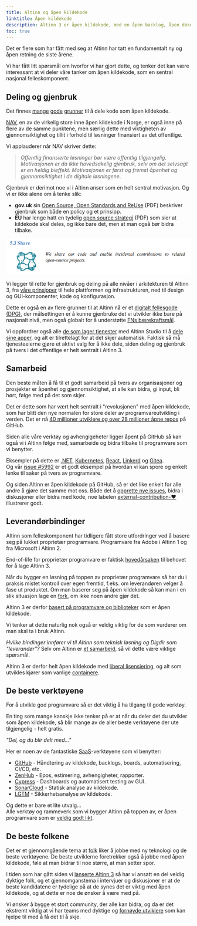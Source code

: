 ```yaml
---
title: Altinn og åpen kildekode
linktitle: Åpen kildekode
description: Altinn 3 er åpen kildekode, med en åpen backlog, åpen dokumentasjon og åpen dialog og diskusjoner.
toc: true
---
```


Det er flere som har fått med seg at Altinn har tatt en fundamentalt ny og åpen retning de siste årene.

Vi har fått litt spørsmål om hvorfor vi har gjort dette, og tenker det kan være interessant
at vi deler våre tanker om åpen kildekode, som en sentral nasjonal felleskomponent.

## Deling og gjenbruk

Det finnes [mange](https://opensource.com/life/15/12/why-open-source)
[gode](https://tom.preston-werner.com/2011/11/22/open-source-everything.html)
[grunner](https://opensource.google/docs/why/) til å dele kode som åpen kildekode.

[NAV](https://github.com/navikt/offentlig#retningslinjer-for-%C3%A5pen-kildekode-i-nav),
en av de virkelig store inne åpen kildekode i Norge, er også inne på flere av de samme punktene,
men særlig dette med viktigheten av gjennomsiktighet og tillit i forhold til løsninger finansiert av det offentlige.

Vi applauderer når NAV skriver dette:

> *Offentlig finansierte løsninger bør være offentlig tilgjengelig.  
> Motivasjonen er da ikke hovedsakelig gjenbruk, selv om det selvsagt er en heldig bieffekt.
> Motivasjonen er først og fremst åpenhet og gjennomsiktighet i de digitale løsningene.*

Gjenbruk er derimot noe vi i Altinn anser som en helt sentral motivasjon. Og vi er ikke alene om å tenke slik:

- **gov.uk** sin
[Open Source, Open Standards and Re­Use](https://assets.publishing.service.gov.uk/government/uploads/system/uploads/attachment_data/file/61962/open_source.pdf)
(PDF) beskriver gjenbruk som både en policy og et prinsipp.
- **EU** har lenge hatt en tydelig
[open source strategi](https://ec.europa.eu/info/sites/default/files/en_ec_open_source_strategy_2020-2023.pdf) (PDF)
som sier at kildekode skal deles, og ikke bare det, men at man også bør bidra tilbake.

![We share our code and enable incidental ciontributions to related open-source projects](eu-strategy.png "EU Governing Principle 5.3 - Share")

Vi legger til rette for gjenbruk og deling på alle nivåer i arkitekturen til Altinn 3, fra [våre prinsipper](/principles)
til hele plattformen og infrastrukturen, ned til design og GUI-komponenter, kode og konfigurasjon.

Dette er også en av flere grunner til at Altinn nå er et [digitalt fellesgode (DPG)](https://digitalpublicgoods.net/),
der målsettingen er å kunne gjenbruke det vi utvikler ikke bare på nasjonalt nivå, men også globalt for å understøtte
[FNs bærekraftsmål](https://www.fn.no/om-fn/fns-baerekraftsmaal).

Vi oppfordrer også alle [de som lager tjenester](https://www.altinn.no/om-altinn/om-altinn-samarbeidet/)
med Altinn Studio til å [dele sine apper](../../../app/launched-apps/), og alt er tilrettelagt for at det skjer automatisk.
Faktisk så må tjenesteeierne gjøre et aktivt valg for å ikke dele,
siden deling og gjenbruk på tvers i det offentlige er helt sentralt i Altinn 3.

## Samarbeid

Den beste måten å få til et godt samarbeid på tvers av organisasjoner og prosjekter er åpenhet og gjennomsiktighet,
at alle kan bidra, gi input, bli hørt, følge med på det som skjer.

Det er dette som har vært helt sentralt i "revolusjonen" med åpen kildekode,
som har blitt den nye normalen for store deler av programvareutvikling i verden.
Det er nå [40 millioner utviklere og over 28 millioner åpne repos](https://en.wikipedia.org/wiki/GitHub) på GitHub.

Siden alle våre verktøy og avhengigeheter ligger åpent på GitHub så kan også vi i Altinn følge med,
samarbeide og bidra tilbake til programvare som vi benytter.

Eksempler på dette er [.NET](https://dotnet.microsoft.com/platform/open-source),
[Kubernetes](https://github.com/kubernetes/kubernetes), [React](https://github.com/facebook/react),
[Linkerd](https://linkerd.io/) og [Gitea](https://github.com/go-gitea/gitea).  
Og vår [issue #5992](https://github.com/Altinn/altinn-studio/issues/5992) er et godt eksempel på hvordan vi kan spore
og enkelt lenke til saker på tvers av programvare.


Og siden Altinn er åpen kildekode på GitHub, så er det like enkelt for alle andre å gjøre det samme mot oss.
Både det å [opprette nye issues](https://github.com/Altinn/altinn-studio/issues/new/choose),
bidra i diskusjoner eller bidra med kode, noe labelen
[external-contribution-❤️](https://github.com/Altinn/altinn-studio/pulls?q=is%3Apr+label%3Aexternal-contribution-%E2%9D%A4%EF%B8%8F)
illustrerer godt.


## Leverandørbindinger

Altinn som felleskomponent har tidligere fått store utfordringer ved å basere seg på lukket proprietær programvare.
Programvare fra Adobe i Altinn 1 og fra Microsoft i Altinn 2.

End-of-life for proprietær programvare er faktisk
[hovedårsaken](https://www.digi.no/artikler/altinn-skal-aldri-mer-ga-ut-pa-dato-men-forst-ma-inntil-tusen-tjenester-skrives-om/508174)
til behovet for å lage Altinn 3.

Når du bygger en løsning på toppen av proprietær programvare så har du i praksis mistet kontroll over egen fremtid,
f.eks. om leverandøren velger å fase ut produktet.
Om man baserer seg på åpen kildekode så kan man i en slik situasjon
lage en [fork](https://docs.github.com/en/get-started/quickstart/fork-a-repo), om ikke noen andre gjør det.

Altinn 3 er derfor [basert på programvare og biblioteker](/technology/tools/) som er åpen kildekode.

Vi tenker at dette naturlig nok også er veldig viktig for de som vurderer om man skal ta i bruk Altinn.

*Hvilke bindinger innfører vi til Altinn som teknisk løsning og Digdir som "leverandør"?*
Selv om Altinn er [et samarbeid](https://www.altinn.no/om-altinn/om-altinn-samarbeidet/), så vil dette være viktige spørsmål.

Altinn 3 er derfor helt åpen kildekode med [liberal lisensiering](https://github.com/Altinn/altinn-studio/blob/master/LICENSE.md),
og alt som utvikles kjører som vanlige [containere](https://www.docker.com/resources/what-container).

## De beste verktøyene

For å utvikle god programvare så er det viktig å ha tilgang til gode verktøy.

En ting som mange kanskje ikke tenker på er at når du deler det du utvikler som åpen kildekode,
så blir mange av de aller beste verktøyene der ute tilgjengelig - helt gratis.

*"Del, og du blir delt med..."*

Her er noen av de fantastiske [SaaS](https://en.wikipedia.org/wiki/Software_as_a_service)-verktøyene som vi benytter:

- [GitHub](https://github.com/features) - Håndtering av kildekode, backlogs, boards, automatisering, CI/CD, etc.
- [ZenHub](https://www.zenhub.com/) - Epos, estimering, avhengigheter, rapporter.
- [Cypress](https://www.cypress.io/) - Dashboards og automatisert testing av GUI.
- [SonarCloud](https://sonarcloud.io/) - Statisk analyse av kildekode.
- [LGTM](https://semmle.com/lgtm) - Sikkerhetsanalyse av kildekode.

Og dette er bare et lite utvalg...  
Alle verktøy og rammeverk som vi bygger Altinn på toppen av, er åpen programvare som er
[veldig godt likt](/technology/architecture/principles/#build-with-modern-and-popular-frameworks).

## De beste folkene

Det er et gjennomgående tema at [folk](https://github.com/orgs/Altinn/people) liker å jobbe med ny teknologi og de beste verktøyene.
De beste utviklerne foretrekker også å jobbe med åpen kildekode, føle at man bidrar til noe større, at man setter spor.

I tiden som har gått siden vi [lanserte Altinn 3](https://www.digdir.no/digitale-felleslosninger/altinns-nye-skyplattform-i-produksjon/1590)
så har vi ansatt en del veldig dyktige folk, og et gjennomganstema i intervjuer og diskusjoner er at de beste
kandidatene er tydelige på at de synes det er viktig med åpen kildekode, og at dette er noe de ønsker å være med på.

Vi ønsker å bygge et stort community, der alle kan bidra, og da er det ekstremt viktig at vi har teams med dyktige og
[fornøyde utviklere](https://www.techrepublic.com/article/what-makes-developers-happy-contributing-to-open-source/) som kan hjelpe til med å få det til å skje.
